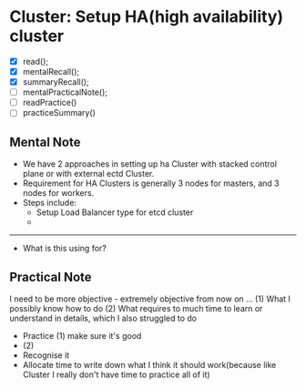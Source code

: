 # Cluster: Setup HA(high availability) cluster
- [x] read();
- [x] mentalRecall();
- [x] summaryRecall();
- [ ] mentalPracticalNote();
- [ ] readPractice() 
- [ ] practiceSummary() 

 ## Mental Note 

- We have 2 approaches in setting up ha Cluster with stacked control plane or with external ectd Cluster.
- Requirement for HA Clusters is generally 3 nodes for masters, and 3 nodes for workers.
- Steps include:
    - Setup Load Balancer type for etcd cluster
    - 

----- 

- What is this using for? 

 ## Practical Note

I need to be more objective - extremely objective from now on ... 
 (1) What I possibly know how to do
 (2) What requires to much time to learn or understand in details, which I also struggled to do

- Practice (1) make sure it's good
- (2) 
 - Recognise it
 - Allocate time to write down what I think it should work(because like Cluster I really don't have time to practice all of it)
